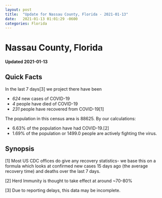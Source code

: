 ```yaml
---
layout: post
title:  "Update for Nassau County, Florida - 2021-01-13"
date:   2021-01-13 01:01:29 -0600
categories: Florida
---
```


# Nassau County, Florida
#### Updated 2021-01-13

## Quick Facts

In the last 7 days[3] we project there have been
- *624* new cases of COVID-19
- *4* people have died of COVID-19
- *231* people have recovered from COVID-19[1]

The population in this census area is 88625. By our calculations:
- 6.63% of the population have had COVID-19.[2]
- 1.69% of the population or 1499.0 people are actively fighting the virus.

## Synopsis




[1] Most US CDC offices do give any recovery statistics- we base this on a formula which looks at confirmed new cases
15 days ago (the average recovery time) and deaths over the last 7 days.

[2] Herd Immunity is thought to take effect at around ~70-80%

[3] Due to reporting delays, this data may be incomplete.
 
    